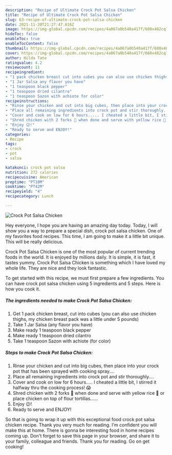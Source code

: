 ```yaml
---
description: "Recipe of Ultimate Crock Pot Salsa Chicken"
title: "Recipe of Ultimate Crock Pot Salsa Chicken"
slug: 63-recipe-of-ultimate-crock-pot-salsa-chicken
date: 2021-11-20T21:27:47.616Z
image: https://img-global.cpcdn.com/recipes/4a067a0b540a417f/680x482cq70/crock-pot-salsa-chicken-recipe-main-photo.jpg
hideToc: false
enableToc: true
enableTocContent: false
thumbnail: https://img-global.cpcdn.com/recipes/4a067a0b540a417f/680x482cq70/crock-pot-salsa-chicken-recipe-main-photo.jpg
cover: https://img-global.cpcdn.com/recipes/4a067a0b540a417f/680x482cq70/crock-pot-salsa-chicken-recipe-main-photo.jpg
author: Hilda Tate
ratingvalue: 4.2
reviewcount: 11
recipeingredient:
- "1 pack chicken breast cut into cubes you can also use chicken thighs my chicken breast pack was a little under 5 pounds"
- "1 Jar Salsa any flavor you have"
- "1 teaspoon black pepper"
- "1 teaspoon dried cilantro"
- "1 teaspoon Sazon with achiote for color"
recipeinstructions:
- "Rinse your chicken and cut into big cubes, then place into your crock pot that has been sprayed with cooking spray...."
- "Place all remaining ingredients into crock pot and stir thoroughly...."
- "Cover and cook on low for 6 hours..... I cheated a little bit, I stirred it halfway thru the cooking process! 😱"
- "Shred chicken with 2 forks 🍴 when done and serve with yellow rice 🍚 or place chicken on top of flour tortillas......"
- "Enjoy 😉!"
- "Ready to serve and ENJOY!"
categories:
- Recipe
tags:
- crock
- pot
- salsa

katakunci: crock pot salsa 
nutrition: 272 calories
recipecuisine: American
preptime: "PT10M"
cooktime: "PT42M"
recipeyield: "4"
recipecategory: Lunch

---
```



![Crock Pot Salsa Chicken](https://img-global.cpcdn.com/recipes/4a067a0b540a417f/680x482cq70/crock-pot-salsa-chicken-recipe-main-photo.jpg)

Hey everyone, I hope you are having an amazing day today. Today, I will show you a way to prepare a special dish, crock pot salsa chicken. One of my favorites food recipes. This time, I am going to make it a little bit unique. This will be really delicious.

Crock Pot Salsa Chicken is one of the most popular of current trending foods in the world. It is enjoyed by millions daily. It is simple, it is fast, it tastes yummy. Crock Pot Salsa Chicken is something which I have loved my whole life. They are nice and they look fantastic.




To get started with this recipe, we must first prepare a few ingredients. You can have crock pot salsa chicken using 5 ingredients and 5 steps. Here is how you cook it.

<!--inarticleads1-->

##### The ingredients needed to make Crock Pot Salsa Chicken:

1. Get 1 pack chicken breast, cut into cubes (you can also use chicken thighs, my chicken breast pack was a little under 5 pounds)
1. Take 1 Jar Salsa (any flavor you have)
1. Make ready 1 teaspoon black pepper
1. Make ready 1 teaspoon dried cilantro
1. Take 1 teaspoon Sazon with achiote (for color)




<!--inarticleads2-->

##### Steps to make Crock Pot Salsa Chicken:

1. Rinse your chicken and cut into big cubes, then place into your crock pot that has been sprayed with cooking spray....
1. Place all remaining ingredients into crock pot and stir thoroughly....
1. Cover and cook on low for 6 hours..... I cheated a little bit, I stirred it halfway thru the cooking process! 😱
1. Shred chicken with 2 forks 🍴 when done and serve with yellow rice 🍚 or place chicken on top of flour tortillas......
1. Enjoy 😉!
1. Ready to serve and ENJOY!



So that is going to wrap it up with this exceptional food crock pot salsa chicken recipe. Thank you very much for reading. I'm confident you will make this at home. There is gonna be interesting food in home recipes coming up. Don't forget to save this page in your browser, and share it to your family, colleague and friends. Thank you for reading. Go on get cooking!
